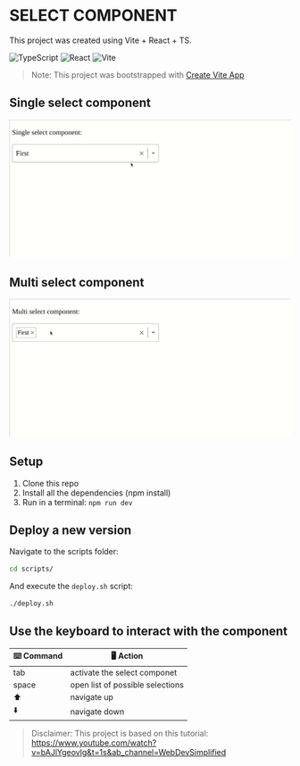 # SELECT COMPONENT

This project was created using Vite + React + TS.

![TypeScript](https://img.shields.io/badge/typescript-%23007ACC.svg?style=for-the-badge&logo=typescript&logoColor=white)
![React](https://img.shields.io/badge/react-%2320232a.svg?style=for-the-badge&logo=react&logoColor=%2361DAFB)
![Vite](https://img.shields.io/badge/vite-%23646CFF.svg?style=for-the-badge&logo=vite&logoColor=white)

> Note: This project was bootstrapped with [Create Vite App](https://vitejs.dev/guide/)

## Single select component
<img src="./public/singleSelect.gif" alt="singleSelect">

## Multi select component
<img src="./public/multiSelect.gif" alt="multiSelect">


## Setup
1. Clone this repo
2. Install all the dependencies (npm install)
3. Run in a terminal: `npm run dev`

## Deploy a new version
 Navigate to the scripts folder:

 ```bash
 cd scripts/
 ```

 And execute the `deploy.sh` script:

 ```bash
 ./deploy.sh
 ```


## Use the keyboard to interact with the component

⌨️ Command | 🖥️ Action
------- | ------
tab| activate the select componet
space | open list of possible selections
⬆️| navigate up
⬇️ | navigate down


> Disclaimer: This project is based on this tutorial: https://www.youtube.com/watch?v=bAJlYgeovlg&t=1s&ab_channel=WebDevSimplified
